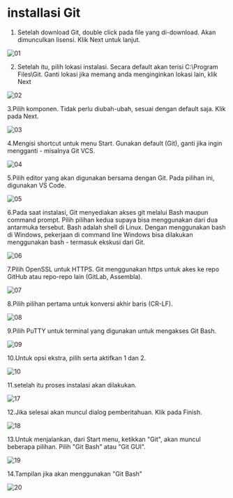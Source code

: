 # installasi Git
1. Setelah download Git, double click pada file yang di-download. Akan dimunculkan lisensi. Klik Next untuk lanjut.

![01](screenCloud/1.png)

2. Setelah itu, pilih lokasi instalasi. Secara default akan terisi C:\Program Files\Git. Ganti lokasi jika memang anda menginginkan lokasi lain, klik Next

![02](screenCloud/2.png)

3.Pilih komponen. Tidak perlu diubah-ubah, sesuai dengan default saja. Klik pada Next.

![03](screenCloud/3.png)

4.Mengisi shortcut untuk menu Start. Gunakan default (Git), ganti jika ingin mengganti - misalnya Git VCS.

![04](screenCloud/4.png)

5.Pilih editor yang akan digunakan bersama dengan Git. Pada pilihan ini, digunakan VS Code.

![05](screenCloud/5.png)

6.Pada saat instalasi, Git menyediakan akses git melalui Bash maupun command prompt. Pilih pilihan kedua supaya bisa menggunakan dari dua antarmuka tersebut. 
Bash adalah shell di Linux. Dengan menggunakan bash di Windows, pekerjaan di command line Windows bisa dilakukan menggunakan bash - termasuk ekskusi dari Git.

![06](screenCloud/6.png)

7.Pilih OpenSSL untuk HTTPS. Git menggunakan https untuk akes ke repo GitHub atau repo-repo lain (GitLab, Assembla).

![07](screenCloud/7.png)

8.Pilih pilihan pertama untuk konversi akhir baris (CR-LF).

![08](screenCloud/8.png)

9.Pilih PuTTY untuk terminal yang digunakan untuk mengakses Git Bash.

![09](screenCloud/9.png)

10.Untuk opsi ekstra, pilih serta aktifkan 1 dan 2.

![10](screenCloud/10.png)

11.setelah itu proses instalasi akan dilakukan.

![17](screenCloud/17.png)

12.Jika selesai akan muncul dialog pemberitahuan. Klik pada Finish.

![18](screenCloud/18.png)

13.Untuk menjalankan, dari Start menu, ketikkan "Git", akan muncul beberapa pilihan. Pilih "Git Bash" atau "Git GUI".

![19](screenCloud/19.png)

14.Tampilan jika akan menggunakan "Git Bash"

![20](screenCloud/20.png)

